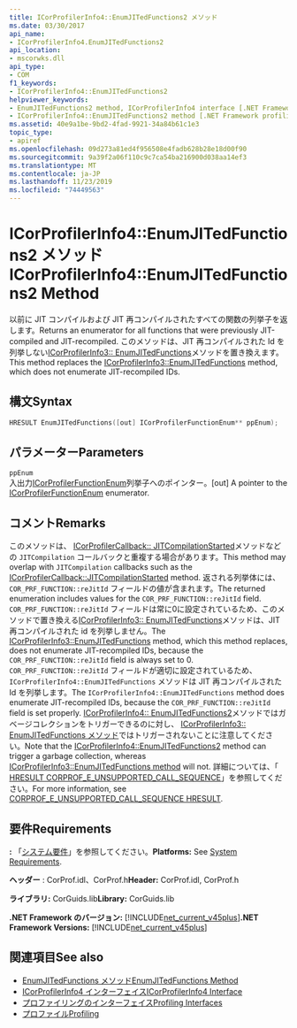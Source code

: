 ```yaml
---
title: ICorProfilerInfo4::EnumJITedFunctions2 メソッド
ms.date: 03/30/2017
api_name:
- ICorProfilerInfo4.EnumJITedFunctions2
api_location:
- mscorwks.dll
api_type:
- COM
f1_keywords:
- ICorProfilerInfo4::EnumJITedFunctions2
helpviewer_keywords:
- EnumJITedFunctions2 method, ICorProfilerInfo4 interface [.NET Framework profiling]
- ICorProfilerInfo4::EnumJITedFunctions2 method [.NET Framework profiling]
ms.assetid: 40e9a1be-9bd2-4fad-9921-34a84b61c1e3
topic_type:
- apiref
ms.openlocfilehash: 09d273a81ed4f956508e4fadb628b28e18d00f90
ms.sourcegitcommit: 9a39f2a06f110c9c7ca54ba216900d038aa14ef3
ms.translationtype: MT
ms.contentlocale: ja-JP
ms.lasthandoff: 11/23/2019
ms.locfileid: "74449563"
---
```

# <a name="icorprofilerinfo4enumjitedfunctions2-method"></a><span data-ttu-id="3e429-102">ICorProfilerInfo4::EnumJITedFunctions2 メソッド</span><span class="sxs-lookup"><span data-stu-id="3e429-102">ICorProfilerInfo4::EnumJITedFunctions2 Method</span></span>
<span data-ttu-id="3e429-103">以前に JIT コンパイルおよび JIT 再コンパイルされたすべての関数の列挙子を返します。</span><span class="sxs-lookup"><span data-stu-id="3e429-103">Returns an enumerator for all functions that were previously JIT-compiled and JIT-recompiled.</span></span> <span data-ttu-id="3e429-104">このメソッドは、JIT 再コンパイルされた Id を列挙しない[ICorProfilerInfo3:: EnumJITedFunctions](../../../../docs/framework/unmanaged-api/profiling/icorprofilerinfo3-enumjitedfunctions-method.md)メソッドを置き換えます。</span><span class="sxs-lookup"><span data-stu-id="3e429-104">This method replaces the [ICorProfilerInfo3::EnumJITedFunctions](../../../../docs/framework/unmanaged-api/profiling/icorprofilerinfo3-enumjitedfunctions-method.md) method, which does not enumerate JIT-recompiled IDs.</span></span>  
  
## <a name="syntax"></a><span data-ttu-id="3e429-105">構文</span><span class="sxs-lookup"><span data-stu-id="3e429-105">Syntax</span></span>  
  
```cpp  
HRESULT EnumJITedFunctions([out] ICorProfilerFunctionEnum** ppEnum);  
```  
  
## <a name="parameters"></a><span data-ttu-id="3e429-106">パラメーター</span><span class="sxs-lookup"><span data-stu-id="3e429-106">Parameters</span></span>  
 `ppEnum`  
 <span data-ttu-id="3e429-107">入出力[ICorProfilerFunctionEnum](../../../../docs/framework/unmanaged-api/profiling/icorprofilerfunctionenum-interface.md)列挙子へのポインター。</span><span class="sxs-lookup"><span data-stu-id="3e429-107">[out] A pointer to the [ICorProfilerFunctionEnum](../../../../docs/framework/unmanaged-api/profiling/icorprofilerfunctionenum-interface.md) enumerator.</span></span>  
  
## <a name="remarks"></a><span data-ttu-id="3e429-108">コメント</span><span class="sxs-lookup"><span data-stu-id="3e429-108">Remarks</span></span>  
 <span data-ttu-id="3e429-109">このメソッドは、 [ICorProfilerCallback:: JITCompilationStarted](../../../../docs/framework/unmanaged-api/profiling/icorprofilercallback-jitcompilationstarted-method.md)メソッドなどの `JITCompilation` コールバックと重複する場合があります。</span><span class="sxs-lookup"><span data-stu-id="3e429-109">This method may overlap with `JITCompilation` callbacks such as the [ICorProfilerCallback::JITCompilationStarted](../../../../docs/framework/unmanaged-api/profiling/icorprofilercallback-jitcompilationstarted-method.md) method.</span></span> <span data-ttu-id="3e429-110">返される列挙体には、`COR_PRF_FUNCTION::reJitId` フィールドの値が含まれます。</span><span class="sxs-lookup"><span data-stu-id="3e429-110">The returned enumeration includes values for the `COR_PRF_FUNCTION::reJitId` field.</span></span> <span data-ttu-id="3e429-111">`COR_PRF_FUNCTION::reJitId` フィールドは常に0に設定されているため、このメソッドで置き換える[ICorProfilerInfo3:: EnumJITedFunctions](../../../../docs/framework/unmanaged-api/profiling/icorprofilerinfo3-enumjitedfunctions-method.md)メソッドは、JIT 再コンパイルされた id を列挙しません。</span><span class="sxs-lookup"><span data-stu-id="3e429-111">The [ICorProfilerInfo3::EnumJITedFunctions](../../../../docs/framework/unmanaged-api/profiling/icorprofilerinfo3-enumjitedfunctions-method.md) method, which this method replaces, does not enumerate JIT-recompiled IDs, because the `COR_PRF_FUNCTION::reJitId` field is always set to 0.</span></span> <span data-ttu-id="3e429-112">`COR_PRF_FUNCTION::reJitId` フィールドが適切に設定されているため、`ICorProfilerInfo4::EnumJITedFunctions` メソッドは JIT 再コンパイルされた Id を列挙します。</span><span class="sxs-lookup"><span data-stu-id="3e429-112">The `ICorProfilerInfo4::EnumJITedFunctions` method does enumerate JIT-recompiled IDs, because the `COR_PRF_FUNCTION::reJitId` field is set properly.</span></span> <span data-ttu-id="3e429-113">[ICorProfilerInfo4:: EnumJITedFunctions2](../../../../docs/framework/unmanaged-api/profiling/icorprofilerinfo4-enumjitedfunctions2-method.md)メソッドではガベージコレクションをトリガーできるのに対し、 [ICorProfilerInfo3:: EnumJITedFunctions メソッド](../../../../docs/framework/unmanaged-api/profiling/icorprofilerinfo3-enumjitedfunctions-method.md)ではトリガーされないことに注意してください。</span><span class="sxs-lookup"><span data-stu-id="3e429-113">Note that the [ICorProfilerInfo4::EnumJITedFunctions2](../../../../docs/framework/unmanaged-api/profiling/icorprofilerinfo4-enumjitedfunctions2-method.md) method can trigger a garbage collection, whereas [ICorProfilerInfo3::EnumJITedFunctions method](../../../../docs/framework/unmanaged-api/profiling/icorprofilerinfo3-enumjitedfunctions-method.md) will not.</span></span>  <span data-ttu-id="3e429-114">詳細については、「 [HRESULT CORPROF_E_UNSUPPORTED_CALL_SEQUENCE](../../../../docs/framework/unmanaged-api/profiling/corprof-e-unsupported-call-sequence-hresult.md)」を参照してください。</span><span class="sxs-lookup"><span data-stu-id="3e429-114">For more information, see [CORPROF_E_UNSUPPORTED_CALL_SEQUENCE HRESULT](../../../../docs/framework/unmanaged-api/profiling/corprof-e-unsupported-call-sequence-hresult.md).</span></span>  
  
## <a name="requirements"></a><span data-ttu-id="3e429-115">要件</span><span class="sxs-lookup"><span data-stu-id="3e429-115">Requirements</span></span>  
 <span data-ttu-id="3e429-116">**:** 「[システム要件](../../../../docs/framework/get-started/system-requirements.md)」を参照してください。</span><span class="sxs-lookup"><span data-stu-id="3e429-116">**Platforms:** See [System Requirements](../../../../docs/framework/get-started/system-requirements.md).</span></span>  
  
 <span data-ttu-id="3e429-117">**ヘッダー** : CorProf.idl、CorProf.h</span><span class="sxs-lookup"><span data-stu-id="3e429-117">**Header:** CorProf.idl, CorProf.h</span></span>  
  
 <span data-ttu-id="3e429-118">**ライブラリ:** CorGuids.lib</span><span class="sxs-lookup"><span data-stu-id="3e429-118">**Library:** CorGuids.lib</span></span>  
  
 <span data-ttu-id="3e429-119">**.NET Framework のバージョン:** [!INCLUDE[net_current_v45plus](../../../../includes/net-current-v45plus-md.md)]</span><span class="sxs-lookup"><span data-stu-id="3e429-119">**.NET Framework Versions:** [!INCLUDE[net_current_v45plus](../../../../includes/net-current-v45plus-md.md)]</span></span>  
  
## <a name="see-also"></a><span data-ttu-id="3e429-120">関連項目</span><span class="sxs-lookup"><span data-stu-id="3e429-120">See also</span></span>

- [<span data-ttu-id="3e429-121">EnumJITedFunctions メソッド</span><span class="sxs-lookup"><span data-stu-id="3e429-121">EnumJITedFunctions Method</span></span>](../../../../docs/framework/unmanaged-api/profiling/icorprofilerinfo3-enumjitedfunctions-method.md)
- [<span data-ttu-id="3e429-122">ICorProfilerInfo4 インターフェイス</span><span class="sxs-lookup"><span data-stu-id="3e429-122">ICorProfilerInfo4 Interface</span></span>](../../../../docs/framework/unmanaged-api/profiling/icorprofilerinfo4-interface.md)
- [<span data-ttu-id="3e429-123">プロファイリングのインターフェイス</span><span class="sxs-lookup"><span data-stu-id="3e429-123">Profiling Interfaces</span></span>](../../../../docs/framework/unmanaged-api/profiling/profiling-interfaces.md)
- [<span data-ttu-id="3e429-124">プロファイル</span><span class="sxs-lookup"><span data-stu-id="3e429-124">Profiling</span></span>](../../../../docs/framework/unmanaged-api/profiling/index.md)
